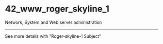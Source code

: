 # 42_www_roger_skyline_1
Network, System and Web server administration

-----

See more details with "Roger-skyline-1 Subject"
